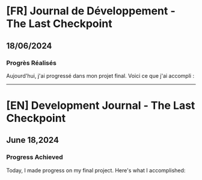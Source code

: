 # [FR] Journal de Développement - The Last Checkpoint

## 18/06/2024

### Progrès Réalisés

Aujourd'hui, j'ai progressé dans mon projet final. Voici ce que j'ai accompli :

---

# [EN] Development Journal - The Last Checkpoint

## June 18,2024

### Progress Achieved

Today, I made progress on my final project. Here's what I accomplished:
